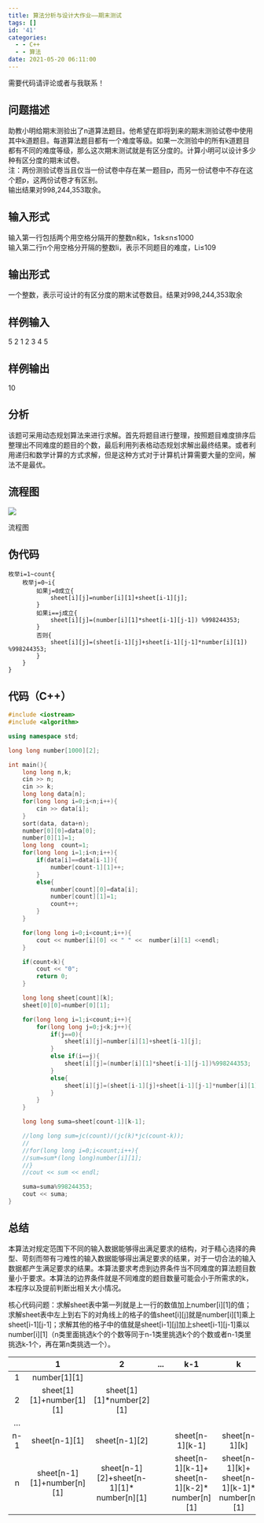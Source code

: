 ```yaml
---
title: 算法分析与设计大作业——期末测试
tags: []
id: '41'
categories:
  - - C++
  - - 算法
date: 2021-05-20 06:11:00
---
```


需要代码请评论或者与我联系！

## **问题描述**

助教小明给期末测验出了n道算法题目。他希望在即将到来的期末测验试卷中使用其中k道题目。每道算法题目都有一个难度等级。如果一次测验中的所有k道题目都有不同的难度等级，那么这次期末测试就是有区分度的。计算小明可以设计多少种有区分度的期末试卷。  
注：两份测验试卷当且仅当一份试卷中存在某一题目p，而另一份试卷中不存在这个题p，这两份试卷才有区别。  
输出结果对998,244,353取余。

## 输入形式

输入第一行包括两个用空格分隔开的整数n和k，1≤k≤n≤1000  
输入第二行n个用空格分开隔的整数li，表示不同题目的难度，Li≤109

## 输出形式

一个整数，表示可设计的有区分度的期末试卷数目。结果对998,244,353取余

## 样例输入

5 2 
1 2 3 4 5

## 样例输出

10

## 分析

该题可采用动态规划算法来进行求解。首先将题目进行整理，按照题目难度排序后整理出不同难度的题目的个数，最后利用列表格动态规划求解出最终结果。或者利用递归和数学计算的方式求解，但是这种方式对于计算机计算需要大量的空间，解法不是最优。

## **流程图**

![](https://img-blog.csdnimg.cn/20210520201132837.png?x-oss-process=image/watermark,type_ZmFuZ3poZW5naGVpdGk,shadow_10,text_aHR0cHM6Ly9ibG9nLmNzZG4ubmV0L1JhbmRhbGxDaHU=,size_16,color_FFFFFF,t_70)

流程图

## **伪代码**

```
枚举i=1~count{
    枚举j=0~i{
        如果j=0成立{
            sheet[i][j]=number[i][1]+sheet[i-1][j];
        }
        如果i==j成立{
            sheet[i][j]=(number[i][1]*sheet[i-1][j-1]) %998244353;
        }
        否则{
            sheet[i][j]=(sheet[i-1][j]+sheet[i-1][j-1]*number[i][1]) %998244353;
        }
    }
}
```

## **代码（C++）**

```c++
#include <iostream>
#include <algorithm>

using namespace std;

long long number[1000][2];

int main(){
    long long n,k;
    cin >> n;
    cin >> k;
    long long data[n];
    for(long long i=0;i<n;i++){
        cin >> data[i];
    }
    sort(data, data+n);
    number[0][0]=data[0];
    number[0][1]=1;
    long long  count=1;
    for(long long i=1;i<n;i++){
        if(data[i]==data[i-1]){
            number[count-1][1]++;
        }
        else{
            number[count][0]=data[i];
            number[count][1]=1;
            count++;
        }
    }

    for(long long i=0;i<count;i++){
        cout << number[i][0] << " " <<  number[i][1] <<endl;
    }

    if(count<k){
        cout << "0";
        return 0;
    }

    long long sheet[count][k];
    sheet[0][0]=number[0][1];

    for(long long i=1;i<count;i++){
        for(long long j=0;j<k;j++){
            if(j==0){
                sheet[i][j]=number[i][1]+sheet[i-1][j];
            }
            else if(i==j){
                sheet[i][j]=(number[i][1]*sheet[i-1][j-1])%998244353;
            }
            else{
                sheet[i][j]=(sheet[i-1][j]+sheet[i-1][j-1]*number[i][1])%998244353;
            }
        }
    }

    long long suma=sheet[count-1][k-1];

    //long long sum=jc(count)/(jc(k)*jc(count-k));
    //
    //for(long long i=0;i<count;i++){
    //sum=sum*(long long)number[i][1];
    //}
    //cout << sum << endl;

    suma=suma%998244353;
    cout << suma;
}

```

## **总结**

本算法对规定范围下不同的输入数据能够得出满足要求的结构，对于精心选择的典型、苛刻而带有刁难性的输入数据能够得出满足要求的结果，对于一切合法的输入数据都产生满足要求的结果。本算法要求考虑到边界条件当不同难度的算法题目数量小于要求。本算法的边界条件就是不同难度的题目数量可能会小于所需求的k，本程序以及提前判断出相关大小情况。 

核心代码问题：求解sheet表中第一列就是上一行的数值加上number\[i\]\[1\]的值；求解sheet表中左上到右下的对角线上的格子的值sheet\[i\]\[j\]就是number\[i\]\[1\]乘上sheet\[i-1\]\[j-1\]；求解其他的格子中的值就是sheet\[i-1\]\[j\]加上sheet\[i-1\]\[j-1\]乘以number\[i\]\[1\]（n类里面挑选k个的个数等同于n-1类里挑选k个的个数或者n-1类里挑选k-1个，再在第n类挑选一个）。

|      |                 1                  |                           2                            | ...  |                             k-1                             |                             k                             |
| :--: | :--------------------------------: | :----------------------------------------------------: | :--: | :---------------------------------------------------------: | :-------------------------------------------------------: |
|  1   |          number\[1\]\[1\]          |                                                        |      |                                                             |                                                           |
|  2   |  sheet\[1\]\[1\]+number\[1\]\[1\]  |           sheet\[1\]\[1\]\*number\[2\]\[1\]            |      |                                                             |                                                           |
|  …   |                                    |                                                        |      |                                                             |                                                           |
| n-1  |         sheet\[n-1\]\[1\]          |                   sheet\[n-1\]\[2\]                    |      |                     sheet\[n-1\]\[k-1\]                     |                     sheet\[n-1\]\[k\]                     |
|  n   | sheet\[n-1\]\[1\]+number\[n\]\[1\] | sheet\[n-1\]\[2\]+sheet\[n-1\]\[1\]\* number\[n\]\[1\] |      | sheet\[n-1\]\[k-1\]+ sheet\[n-1\]\[k-2\]\* number\[n\]\[1\] | sheet\[n-1\]\[k\]+ sheet\[n-1\]\[k-1\]\* number\[n\]\[1\] |


